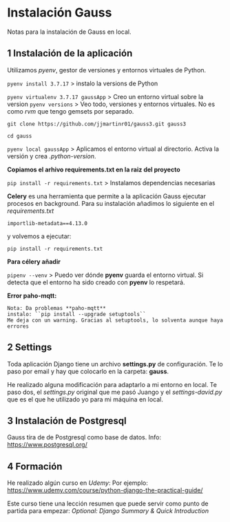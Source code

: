 
# Instalación Gauss

Notas para la instalación de Gauss en local.

## 1 Instalación de la aplicación 

Utilizamos *pyenv*, gestor de versiones y entornos virtuales de Python.

``pyenv install 3.7.17``  > instalo la versions de Python

``pyenv virtualenv 3.7.17 gaussApp`` > Creo un entorno virtual sobre la version
``pyenv versions`` > Veo todo, versiones y entornos virtuales. No es como *rvm* que tengo gemsets por separado.

``git clone https://github.com/jjmartinr01/gauss3.git gauss3``

``cd gauss``

``pyenv local gaussApp`` > Aplicamos el entorno virtual al directorio. Activa la versión y crea *.python-version*.

**Copiamos el arhivo requirements.txt en la raiz del proyecto**

``pip install -r requirements.txt`` > Instalamos dependencias necesarias

**Celery** es una herramienta que permite a la aplicación Gauss ejecutar procesos en background. Para su instalación añadimos  lo siguiente en el *requirements.txt* 

``importlib-metadata==4.13.0``

y volvemos a ejecutar:

``pip install -r requirements.txt``

**Para célery añadir**


``pipenv --venv`` > Puedo ver dónde **pyenv** guarda el entorno virtual. Si detecta que el entorno ha sido creado con **pyenv** lo respetará.

**Error paho-mqtt:**

``` 
Nota: Da problemas **paho-mqtt**
instalo: ``pip install --upgrade setuptools``
Me deja con un warning. Gracias al setuptools, lo solventa aunque haya errores
```

## 2 Settings

Toda aplicación Django tiene un archivo **settings.py** de configuración. Te lo paso por email y hay que colocarlo en la carpeta: **gauss**.

He realizado alguna modificación para adaptarlo a mi entorno en local. Te paso dos, el *settings.py* original que me pasó Juango y el *settings-david.py* que es el que he utilizado yo para mi máquina en local. 

## 3 Instalación de Postgresql

Gauss tira de de Postgresql como base de datos.
Info: https://www.postgresql.org/

## 4 Formación

He realizado algún curso en *Udemy*:
Por ejemplo: https://www.udemy.com/course/python-django-the-practical-guide/

Este curso tiene una lección resumen que puede servir como punto de partida para empezar: *Optional: Django Summary & Quick Introduction* 


